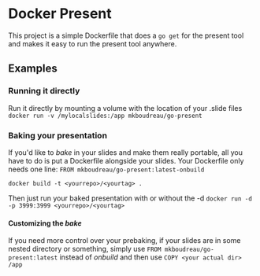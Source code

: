 # Docker Present

This project is a simple Dockerfile that does a `go get` for the present tool and makes it easy to run the present tool anywhere.

## Examples

### Running it directly

Run it directly by mounting a volume with the location of your .slide files
`docker run -v /mylocalslides:/app mkboudreau/go-present`


### Baking your presentation
If you'd like to *bake* in your slides and make them really portable, all you have to do is put a Dockerfile alongside your slides. Your Dockerfile only needs one line: `FROM mkboudreau/go-present:latest-onbuild`

`docker build -t <yourrepo>/<yourtag> .`

Then just run your baked presentation with or without the -d
`docker run -d -p 3999:3999 <yourrepo>/<yourtag>`

#### Customizing the *bake*
If you need more control over your prebaking, if your slides are in some nested directory or something, simply use  `FROM mkboudreau/go-present:latest` instead of *onbuild* and then use `COPY <your actual dir> /app`
